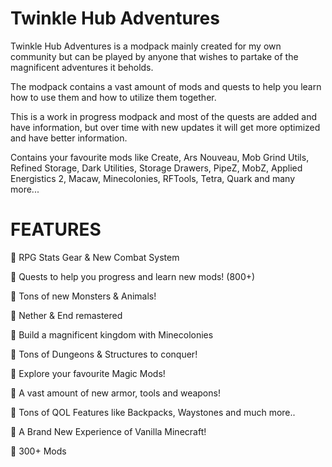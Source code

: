 # Twinkle Hub Adventures

Twinkle Hub Adventures is a modpack mainly created for my own community but can be played by anyone that wishes to partake of the magnificent adventures it beholds.

The modpack contains a vast amount of mods and quests to help you learn how to use them and how to utilize them together.

This is a work in progress modpack and most of the quests are added and have information, but over time with new updates it will get more optimized and have better information.

Contains your favourite mods like Create, Ars Nouveau, Mob Grind Utils, Refined Storage, Dark Utilities, Storage Drawers, PipeZ, MobZ, Applied Energistics 2, Macaw, Minecolonies, RFTools, Tetra, Quark and many more...

 

# FEATURES

🔰 RPG Stats Gear & New Combat System

🔰 Quests to help you progress and learn new mods! (800+)

🔰 Tons of new Monsters & Animals!

🔰 Nether & End remastered

🔰 Build a magnificent kingdom with Minecolonies

🔰 Tons of Dungeons & Structures to conquer!

🔰 Explore your favourite Magic Mods!

🔰 A vast amount of new armor, tools and weapons!

🔰 Tons of QOL Features like Backpacks, Waystones and much more..

🔰 A Brand New Experience of Vanilla Minecraft!

🔰 300+ Mods
